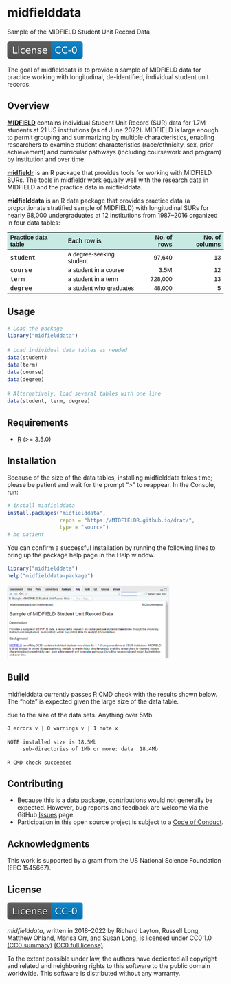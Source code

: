 
<!-- README.md is generated from README.Rmd. Please edit that file -->

# midfielddata

Sample of the MIDFIELD Student Unit Record Data

<!-- badges: start -->

[![License](man/figures/License-CC-0-blue.svg)](https://creativecommons.org/publicdomain/zero/1.0/)
<!-- badges: end -->

The goal of midfielddata is to provide a sample of MIDFIELD data for
practice working with longitudinal, de-identified, individual student
unit records.

## Overview

[**MIDFIELD**](https://midfield.online/) contains individual Student
Unit Record (SUR) data for 1.7M students at 21 US institutions (as of
June 2022). MIDFIELD is large enough to permit grouping and summarizing
by multiple characteristics, enabling researchers to examine student
characteristics (race/ethnicity, sex, prior achievement) and curricular
pathways (including coursework and program) by institution and over
time.

[**midfieldr**](https://midfieldr.github.io/midfieldr/) is an R package
that provides tools for working with MIDFIELD SURs. The tools in
midfieldr work equally well with the research data in MIDFIELD and the
practice data in midfielddata.

**midfielddata** is an R data package that provides practice data (a
proportionate stratified sample of MIDFIELD) with longitudinal SURs for
nearly 98,000 undergraduates at 12 institutions from 1987–2016 organized
in four data tables:

<table class=" lightable-paper" style="font-family: &quot;Arial Narrow&quot;, arial, helvetica, sans-serif; margin-left: auto; margin-right: auto;">
<thead>
<tr>
<th style="text-align:left;background-color: #c7eae5 !important;">
Practice data table
</th>
<th style="text-align:left;background-color: #c7eae5 !important;">
Each row is
</th>
<th style="text-align:right;background-color: #c7eae5 !important;">
No. of rows
</th>
<th style="text-align:right;background-color: #c7eae5 !important;">
No. of columns
</th>
</tr>
</thead>
<tbody>
<tr>
<td style="text-align:left;font-family: monospace;color: black !important;background-color: white !important;">
student
</td>
<td style="text-align:left;color: black !important;background-color: white !important;">
a degree-seeking student
</td>
<td style="text-align:right;color: black !important;background-color: white !important;">
97,640
</td>
<td style="text-align:right;color: black !important;background-color: white !important;">
13
</td>
</tr>
<tr>
<td style="text-align:left;font-family: monospace;color: black !important;background-color: white !important;">
course
</td>
<td style="text-align:left;color: black !important;background-color: white !important;">
a student in a course
</td>
<td style="text-align:right;color: black !important;background-color: white !important;">
3.5M
</td>
<td style="text-align:right;color: black !important;background-color: white !important;">
12
</td>
</tr>
<tr>
<td style="text-align:left;font-family: monospace;color: black !important;background-color: white !important;">
term
</td>
<td style="text-align:left;color: black !important;background-color: white !important;">
a student in a term
</td>
<td style="text-align:right;color: black !important;background-color: white !important;">
728,000
</td>
<td style="text-align:right;color: black !important;background-color: white !important;">
13
</td>
</tr>
<tr>
<td style="text-align:left;font-family: monospace;color: black !important;background-color: white !important;">
degree
</td>
<td style="text-align:left;color: black !important;background-color: white !important;">
a student who graduates
</td>
<td style="text-align:right;color: black !important;background-color: white !important;">
48,000
</td>
<td style="text-align:right;color: black !important;background-color: white !important;">
5
</td>
</tr>
</tbody>
</table>

## Usage

``` r
# Load the package
library("midfielddata")

# Load individual data tables as needed
data(student)
data(term)
data(course)
data(degree)

# Alternatively, load several tables with one line
data(student, term, degree)
```

## Requirements

-   [R](https://www.r-project.org/) (\>= 3.5.0)

## Installation

Because of the size of the data tables, installing midfielddata takes
time; please be patient and wait for the prompt “\>” to reappear. In the
Console, run:

``` r
# install midfielddata  
install.packages("midfielddata", 
                 repos = "https://MIDFIELDR.github.io/drat/", 
                 type = "source")
# be patient
```

You can confirm a successful installation by running the following lines
to bring up the package help page in the Help window.

``` r
library("midfielddata")
help("midfielddata-package")
```

<img src="man/figures/README-midfielddata-help-page-1.png" width="75%" />

## Build

midfielddata currently passes R CMD check with the results shown below.
The “note” is expected given the large size of the data table.

due to the size of the data sets. Anything over 5Mb

    0 errors v | 0 warnings v | 1 note x

    NOTE installed size is 18.5Mb
         sub-directories of 1Mb or more: data  18.4Mb

    R CMD check succeeded  

## Contributing

-   Because this is a data package, contributions would not generally be
    expected. However, bug reports and feedback are welcome via the
    GitHub [Issues](https://github.com/MIDFIELDR/midfielddata/issues)
    page.
-   Participation in this open source project is subject to a [Code of
    Conduct](CONDUCT.html).

## Acknowledgments

This work is supported by a grant from the US National Science
Foundation (EEC 1545667).

## License

[![License](man/figures/License-CC-0-blue.svg)](https://creativecommons.org/publicdomain/zero/1.0/)

*midfielddata*, written in 2018–2022 by Richard Layton, Russell Long,
Matthew Ohland, Marisa Orr, and Susan Long, is licensed under CC0 1.0
[(CC0
summary)](https://creativecommons.org/publicdomain/zero/1.0/legalcode)
[(CC0 full license)](LICENSE.html).

To the extent possible under law, the authors have dedicated all
copyright and related and neighboring rights to this software to the
public domain worldwide. This software is distributed without any
warranty.
